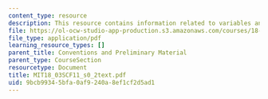 ```yaml
---
content_type: resource
description: This resource contains information related to variables and parameters.
file: https://ol-ocw-studio-app-production.s3.amazonaws.com/courses/18-03sc-differential-equations-fall-2011/9bcb99345bfa0af9240a8ef1cf2d5ad1_MIT18_03SCF11_s0_2text.pdf
file_type: application/pdf
learning_resource_types: []
parent_title: Conventions and Preliminary Material
parent_type: CourseSection
resourcetype: Document
title: MIT18_03SCF11_s0_2text.pdf
uid: 9bcb9934-5bfa-0af9-240a-8ef1cf2d5ad1
---
```

